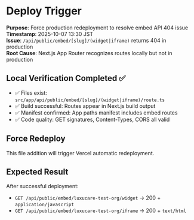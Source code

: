 # Deploy Trigger

**Purpose**: Force production redeployment to resolve embed API 404 issue  
**Timestamp**: 2025-10-07 13:30 JST  
**Issue**: `/api/public/embed/[slug]/(widget|iframe)` returns 404 in production  
**Root Cause**: Next.js App Router recognizes routes locally but not in production  

## Local Verification Completed ✅

- ✅ Files exist: `src/app/api/public/embed/[slug]/(widget|iframe)/route.ts`
- ✅ Build successful: Routes appear in Next.js build output
- ✅ Manifest confirmed: App paths manifest includes embed routes
- ✅ Code quality: GET signatures, Content-Types, CORS all valid

## Force Redeploy

This file addition will trigger Vercel automatic redeployment.

## Expected Result

After successful deployment:
- `GET /api/public/embed/luxucare-test-org/widget` → 200 + `application/javascript`
- `GET /api/public/embed/luxucare-test-org/iframe` → 200 + `text/html`